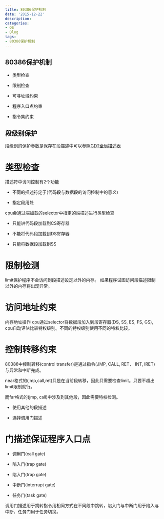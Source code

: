 ```yaml
---
title: 80386保护机制
date: '2015-12-22'
description:
categories:
- OS
- Blog
tags:
- 80386保护机制
---
```



80386保护机制
------------------------

* 类型检查

* 限制检查

* 可寻址域约束

* 程序入口点约束

* 指令集约束


段级别保护
-------------------------
段级别的保护参数是保存在段描述中可以参照[GDT全局描述表](http://joinhack.github.io/OS/GDT%E5%85%A8%E5%B1%80%E6%8F%8F%E8%BF%B0%E8%A1%A8/)

类型检查
=========
描述符中访问控制有2个功能

* 不同的描述符定于(代码段与数据段的访问控制中的意义)

* 指定段用处

cpu会通过端加载的selector中指定的端描述进行类型检查

* 只能讲代码段加载到CS寄存器

* 不能将代码段加载到DS寄存器

* 只能将数据段加载到SS

限制检测
=============
limit保护程序不会访问到段描述设定以外的内存。 如果程序试图访问段描述限制以外的内存将出现异常。


访问地址约束
===================
内存地址操作 cpu通过selector将数据段加入到段寄存器(DS, SS, ES, FS, GS), cpu自动评估比较特权级别。不同的特权级别使用不同的特权比较。


控制转移约束
==================
80386中控制转移(control transfer)是通过指令(JMP, CALL, RET， INT, IRET)与异常和中断完成。

near格式的(jmp,call,ret)只是在当前段转移，因此只需要检查limit。只要不超出limit限制就行。

而far格式的(jmp, call)中涉及到其他段，因此需要特权检测。

* 使用其他的段描述

* 选择调用门描述


门描述保证程序入口点
==================
* 调用门(call gate)

* 陷入门(trap gate)

* 陷入门(trap gate)

* 中断门(interrupt gate)

* 任务门(task gate)

调用门描述用于跳转指令用相同方式在不同段中跳转，陷入门与中断门用于陷入与中断，任务门用于任务切换。


